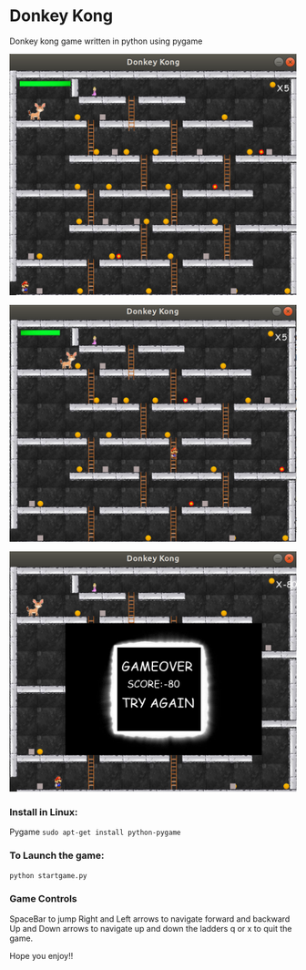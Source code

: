 # Donkey Kong
Donkey kong game written in python using pygame

![Donkey Kong Board](https://github.com/sahithi-rv/donkey_kong/blob/master/DonkeyKong/images/marioBoard.png)

![Donkey Kong Game On](https://github.com/sahithi-rv/donkey_kong/blob/master/DonkeyKong/images/marioOnLadder.png)

![Donkey Kong GameOver](https://github.com/sahithi-rv/donkey_kong/blob/master/DonkeyKong/images/gameover.png)


### Install in Linux:

Pygame
`sudo apt-get install python-pygame`

### To Launch the game:
`python startgame.py`

### Game Controls
SpaceBar to jump
Right and Left arrows to navigate forward and backward
Up and Down arrows to navigate up and down the ladders
q or x to quit the game.

Hope you enjoy!!

